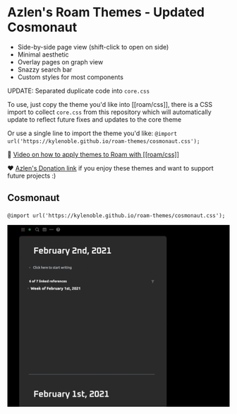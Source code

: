 # Azlen's Roam Themes - Updated Cosmonaut

- Side-by-side page view (shift-click to open on side)
- Minimal aesthetic
- Overlay pages on graph view
- Snazzy search bar
- Custom styles for most components

UPDATE: Separated duplicate code into `core.css`

To use, just copy the theme you'd like into [[roam/css]], there is a CSS import to collect `core.css` from this repository which will automatically update to reflect future fixes and updates to the core theme

Or use a single line to import the theme you'd like:
`@import url('https://kylenoble.github.io/roam-themes/cosmonaut.css');`

👀 [Video on how to apply themes to Roam with [[roam/css]]](https://www.youtube.com/watch?v=UY-sAC2eGyI)

❤ [Azlen's Donation link](https://www.paypal.me/azlenelza) if you enjoy these themes and want to support future projects :)

## Cosmonaut

`@import url('https://kylenoble.github.io/roam-themes/cosmonaut.css');`

![Cosmonaut](/images/cosmonaut.png)
